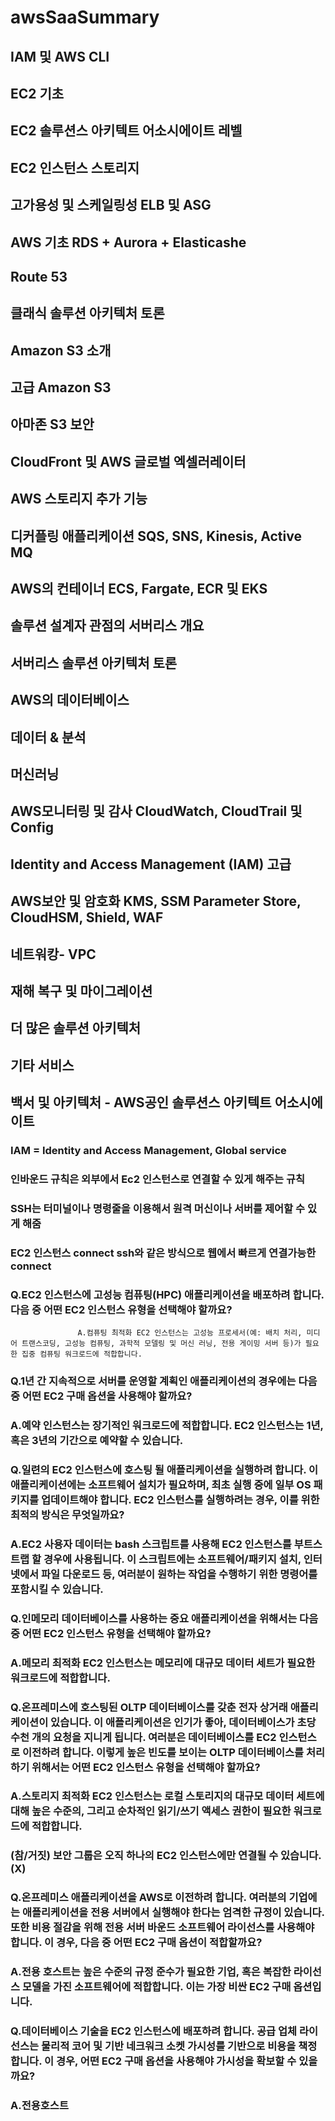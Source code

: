 # awsSaaSummary

## IAM 및 AWS CLI
## EC2 기초
## EC2 솔루션스 아키텍트 어소시에이트 레벨
## EC2 인스턴스 스토리지
## 고가용성 및 스케일링성 ELB 및 ASG
## AWS 기초 RDS + Aurora + Elasticashe
## Route 53
## 클래식 솔루션 아키텍처 토론
## Amazon S3 소개
## 고급 Amazon S3
## 아마존 S3 보안
## CloudFront 및 AWS 글로벌 엑셀러레이터
## AWS 스토리지 추가 기능
## 디커플링 애플리케이션 SQS, SNS, Kinesis, Active MQ
## AWS의 컨테이너 ECS, Fargate, ECR 및 EKS
## 솔루션 설계자 관점의 서버리스 개요
## 서버리스 솔루션 아키텍처 토론
## AWS의 데이터베이스
## 데이터 & 분석
## 머신러닝
## AWS모니터링 및 감사 CloudWatch, CloudTrail 및 Config
## Identity and Access Management (IAM) 고급
## AWS보안 및 암호화 KMS, SSM Parameter Store, CloudHSM, Shield, WAF
## 네트워캉- VPC
## 재해 복구 및 마이그레이션
## 더 많은 솔루션 아키텍처
## 기타 서비스
## 백서 및 아키텍처 - AWS공인 솔루션스 아키텍트 어소시에이트

### IAM = Identity and Access Management, Global service

### 인바운드 규칙은 외부에서 Ec2 인스턴스로 연결할 수 있게 해주는 규칙

### SSH는 터미널이나 명령줄을 이용해서 원격 머신이나 서버를 제어할 수 있게 해줌

### EC2 인스턴스 connect ssh와 같은 방식으로 웹에서 빠르게 연결가능한 connect

### Q.EC2 인스턴스에 고성능 컴퓨팅(HPC) 애플리케이션을 배포하려 합니다. 다음 중 어떤 EC2 인스턴스 유형을 선택해야 할까요?
                   A.컴퓨팅 최적화 EC2 인스턴스는 고성능 프로세서(예: 배치 처리, 미디어 트랜스코딩, 고성능 컴퓨팅, 과학적 모델링 및 머신 러닝, 전용 게이밍 서버 등)가 필요한 집중 컴퓨팅 워크로드에 적합합니다.

### Q.1년 간 지속적으로 서버를 운영할 계획인 애플리케이션의 경우에는 다음 중 어떤 EC2 구매 옵션을 사용해야 할까요?
### A.예약 인스턴스는 장기적인 워크로드에 적합합니다. EC2 인스턴스는 1년, 혹은 3년의 기간으로 예약할 수 있습니다.

### Q.일련의 EC2 인스턴스에 호스팅 될 애플리케이션을 실행하려 합니다. 이 애플리케이션에는 소프트웨어 설치가 필요하며, 최초 실행 중에 일부 OS 패키지를 업데이트해야 합니다. EC2 인스턴스를 실행하려는 경우, 이를 위한 최적의 방식은 무엇일까요?
### A.EC2 사용자 데이터는 bash 스크립트를 사용해 EC2 인스턴스를 부트스트랩 할 경우에 사용됩니다. 이 스크립트에는 소프트웨어/패키지 설치, 인터넷에서 파일 다운로드 등, 여러분이 원하는 작업을 수행하기 위한 명령어를 포함시킬 수 있습니다.

### Q.인메모리 데이터베이스를 사용하는 중요 애플리케이션을 위해서는 다음 중 어떤 EC2 인스턴스 유형을 선택해야 할까요?
### A.메모리 최적화 EC2 인스턴스는 메모리에 대규모 데이터 세트가 필요한 워크로드에 적합합니다.

### Q.온프레미스에 호스팅된 OLTP 데이터베이스를 갖춘 전자 상거래 애플리케이션이 있습니다. 이 애플리케이션은 인기가 좋아, 데이터베이스가 초당 수천 개의 요청을 지니게 됩니다. 여러분은 데이터베이스를 EC2 인스턴스로 이전하려 합니다. 이렇게 높은 빈도를 보이는 OLTP 데이터베이스를 처리하기 위해서는 어떤 EC2 인스턴스 유형을 선택해야 할까요?
### A.스토리지 최적화 EC2 인스턴스는 로컬 스토리지의 대규모 데이터 세트에 대해 높은 수준의, 그리고 순차적인 읽기/쓰기 액세스 권한이 필요한 워크로드에 적합합니다.

### (참/거짓) 보안 그룹은 오직 하나의 EC2 인스턴스에만 연결될 수 있습니다. (X)

### Q.온프레미스 애플리케이션을 AWS로 이전하려 합니다. 여러분의 기업에는 애플리케이션을 전용 서버에서 실행해야 한다는 엄격한 규정이 있습니다. 또한 비용 절감을 위해 전용 서버 바운드 소프트웨어 라이선스를 사용해야 합니다. 이 경우, 다음 중 어떤 EC2 구매 옵션이 적합할까요?
### A.전용 호스트는 높은 수준의 규정 준수가 필요한 기업, 혹은 복잡한 라이선스 모델을 가진 소프트웨어에 적합합니다. 이는 가장 비싼 EC2 구매 옵션입니다.

### Q.데이터베이스 기술을 EC2 인스턴스에 배포하려 합니다. 공급 업체 라이선스는 물리적 코어 및 기반 네크워크 소켓 가시성를 기반으로 비용을 책정합니다. 이 경우, 어떤 EC2 구매 옵션을 사용해야 가시성을 확보할 수 있을까요?
### A.전용호스트

